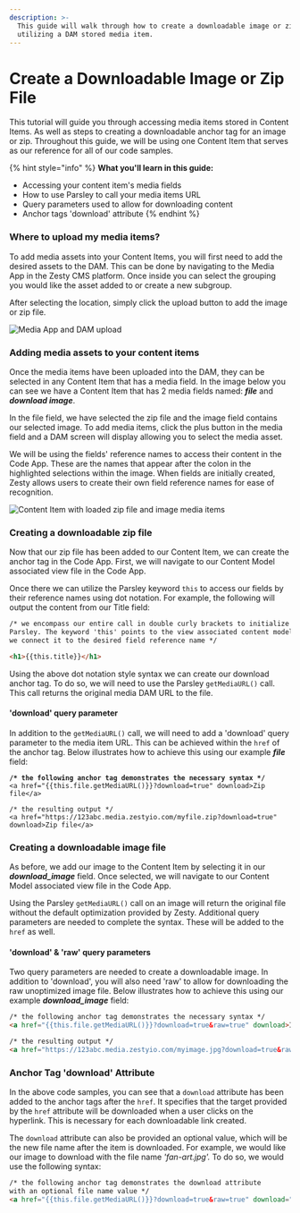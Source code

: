 ```yaml
---
description: >-
  This guide will walk through how to create a downloadable image or zip file
  utilizing a DAM stored media item.
---
```


# Create a Downloadable Image or Zip File

This tutorial will guide you through accessing media items stored in Content Items. As well as steps to creating a downloadable anchor tag for an image or zip. Throughout this guide, we will be using one Content Item that serves as our reference for all of our code samples.

{% hint style="info" %}
**What you'll learn in this guide:**

* Accessing your content item's media fields
* How to use Parsley to call your media items URL
* Query parameters used to allow for downloading content
* Anchor tags 'download' attribute
{% endhint %}

### Where to upload my media items?

To add media assets into your Content Items, you will first need to add the desired assets to the DAM. This can be done by navigating to the Media App in the Zesty CMS platform. Once inside you can select the grouping you would like the asset added to or create a new subgroup.&#x20;

After selecting the location, simply click the upload button to add the image or zip file.

![Media App and DAM upload](../../.gitbook/assets/DAM\_upload.png)

### Adding media assets to your content items

Once the media items have been uploaded into the DAM, they can be selected in any Content Item that has a media field. In the image below you can see we have a Content Item that has 2 media fields named: _**file**_ and _**download image**_.

In the file field, we have selected the zip file and the image field contains our selected image. To add media items, click the plus button in the media field and a DAM screen will display allowing you to select the media asset.

&#x20;We will be using the fields' reference names to access their content in the Code App. These are the names that appear after the colon in the highlighted selections within the image. When fields are initially created, Zesty allows users to create their own field reference names for ease of recognition.

![Content Item with loaded zip file and image media items](../../.gitbook/assets/image\_zip.png)

### Creating a downloadable zip file

Now that our zip file has been added to our Content Item, we can create the anchor tag in the Code App. First, we will navigate to our Content Model associated view file in the Code App.&#x20;

Once there we can utilize the Parsley keyword `this` to access our fields by their reference names using dot notation. For example, the following will output the content from our Title field:&#x20;

```html
/* we encompass our entire call in double curly brackets to initialize
Parsley. The keyword 'this' points to the view associated content model and
we connect it to the desired field reference name */

<h1>{{this.title}}</h1>
```

Using the above dot notation style syntax we can create our download anchor tag. To do so, we will need to use the Parsley `getMediaURL()` call. This call returns the original media DAM URL to the file.&#x20;

#### 'download' query parameter

In addition to the `getMediaURL()` call, we will need to add a 'download' query parameter to the media item URL. This can be achieved within the `href` of the anchor tag. Below illustrates how to achieve this using our example _**file**_ field:

<pre class="language-html"><code class="lang-html"><strong>/* the following anchor tag demonstrates the necessary syntax */
</strong>&#x3C;a href="{{this.file.getMediaURL()}}?download=true" download>Zip file&#x3C;/a>

/* the resulting output */
&#x3C;a href="https://123abc.media.zestyio.com/myfile.zip?download=true" download>Zip file&#x3C;/a></code></pre>

### Creating a downloadable image file

As before, we add our image to the Content Item by selecting it in our _**download\_image**_ field. Once selected, we will navigate to our Content Model associated view file in the Code App.&#x20;

Using the Parsley `getMediaURL()` call on an image will return the original file without the default optimization provided by Zesty. Additional query parameters are needed to complete the syntax. These will be added to the `href` as well.

#### 'download' & 'raw' query parameters

Two query parameters are needed to create a downloadable image. In addition to 'download', you will also need 'raw' to allow for downloading the raw unoptimized image file. Below illustrates how to achieve this using our example _**download\_image**_ field:

```html
/* the following anchor tag demonstrates the necessary syntax */
<a href="{{this.file.getMediaURL()}}?download=true&raw=true" download>Image</a>

/* the resulting output */
<a href="https://123abc.media.zestyio.com/myimage.jpg?download=true&raw=true" download>Image</a>
```

### Anchor Tag 'download' Attribute

In the above code samples, you can see that a `download` attribute has been added to the anchor tags after the `href`. It specifies that the target provided by the `href` attribute will be downloaded when a user clicks on the hyperlink. This is necessary for each downloadable link created.&#x20;

The `download` attribute can also be provided an optional value, which will be the new file name after the item is downloaded. For example, we would like our image to download with the file name _'fan-art.jpg'._ To do so, we would use the following syntax:

```html
/* the following anchor tag demonstrates the download attribute
with an optional file name value */
<a href="{{this.file.getMediaURL()}}?download=true&raw=true" download="fan-art.jpg">Image</a>
```

